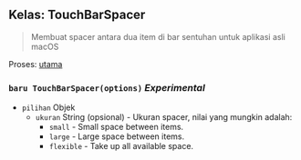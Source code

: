 ## Kelas: TouchBarSpacer

> Membuat spacer antara dua item di bar sentuhan untuk aplikasi asli macOS

Proses: [utama](../tutorial/quick-start.md#main-process)

### `baru TouchBarSpacer(options)` *Experimental*

* `pilihan` Objek 
  * `ukuran` String (opsional) - Ukuran spacer, nilai yang mungkin adalah: 
    * `small` - Small space between items.
    * `large` - Large space between items.
    * `flexible` - Take up all available space.